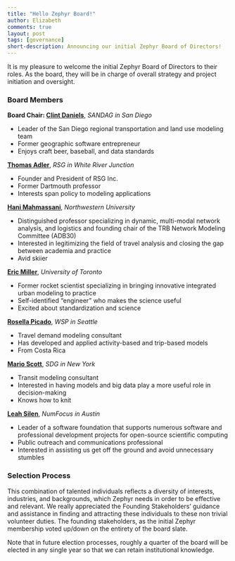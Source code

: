 ```yaml
---
title: "Hello Zephyr Board!"
author: Elizabeth
comments: true
layout: post
tags: [governance]
short-description: Announcing our initial Zephyr Board of Directors!
---
```


It is my pleasure to welcome the initial Zephyr Board of Directors to their roles.  As the board, they will be in charge of overall strategy and project initiation and oversight.  

### Board Members  

**Board Chair: [Clint Daniels](https://www.linkedin.com/in/clintdaniels/)**, *SANDAG in San Diego*  
  * Leader of the San Diego regional transportation and land use modeling team  
  * Former geographic software entrepreneur  
  * Enjoys craft beer, baseball, and data standards  

**[Thomas Adler](https://www.linkedin.com/in/tjadler)**, *RSG in White River Junction*  
  * Founder and President of RSG Inc.  
  * Former Dartmouth professor  
  * Interests span policy to modeling applications  
 
**[Hani Mahmassani](https://www.linkedin.com/in/mahmassani/)**, *Northwestern University*  
  * Distinguished professor specializing in dynamic, multi-modal network analysis,  and logistics and founding chair of the TRB Network Modeling Committee (ADB30)  
  * Interested in legitimizing the field of travel analysis and closing the gap between academia and practice  
  * Avid skiier  
 
**[Eric Miller](http://civil.engineering.utoronto.ca/staff/professors/eric-miller/)**, *University of Toronto*  
  * Former rocket scientist specializing in bringing innovative integrated urban modeling to practice  
  * Self-identified “engineer” who makes the science useful  
  * Excited about standardization and science  
 
**[Rosella Picado](https://www.linkedin.com/in/rosella-picado-265507)**, *WSP in Seattle*  
  * Travel demand modeling consultant   
  * Has developed and applied activity-based and trip-based models  
  * From Costa Rica  
 
**[Mario Scott](https://www.linkedin.com/in/mario-scott-38822917/)**, *SDG in New York*  

  * Transit modeling consultant  
  * Interested in having models and big data play a more useful role in decision-making  
  * Knows how to knit  
 
**[Leah Silen](https://www.linkedin.com/in/leah-silen-95733840/)**, *NumFocus in Austin*  

  * Leader of a software foundation that supports numerous software and professional development projects for open-source scientific computing  
  * Public outreach and communications professional  
  * Interested in assisting us get off the ground and avoid unnecessary stumbles   

### Selection Process
This combination of talented individuals reflects a diversity of interests, industries, and backgrounds, which Zephyr needs in order to be effective and relevant.  We really appreciated the Founding Stakeholders’ guidance and assistance in finding and attracting these individuals to these non trivial volunteer duties. The founding stakeholders, as the initial Zephyr membership voted up/down on the entirety of the board slate.

Note that in future election processes, roughly a quarter of the board will be elected in any single year so that we can retain institutional knowledge.



